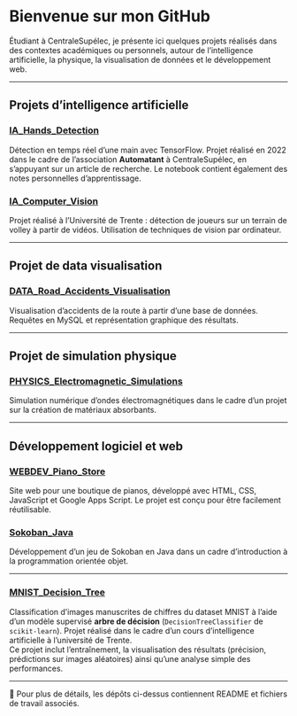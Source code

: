 # Bienvenue sur mon GitHub

Étudiant à CentraleSupélec, je présente ici quelques projets réalisés dans des contextes académiques ou personnels, autour de l’intelligence artificielle, la physique, la visualisation de données et le développement web.

---

## Projets d’intelligence artificielle

### [IA_Hands_Detection](https://github.com/etienne-bnd/IA_Hands_Detection)
Détection en temps réel d’une main avec TensorFlow. Projet réalisé en 2022 dans le cadre de l’association **Automatant** à CentraleSupélec, en s’appuyant sur un article de recherche. Le notebook contient également des notes personnelles d’apprentissage.

### [IA_Computer_Vision](https://github.com/etienne-bnd/IA_Computer_Vision)
Projet réalisé à l’Université de Trente : détection de joueurs sur un terrain de volley à partir de vidéos. Utilisation de techniques de vision par ordinateur.

---

## Projet de data visualisation

### [DATA_Road_Accidents_Visualisation](https://github.com/etienne-bnd/DATA_Road_Accidents_Visualisation)
Visualisation d’accidents de la route à partir d’une base de données. Requêtes en MySQL et représentation graphique des résultats.

---

## Projet de simulation physique

### [PHYSICS_Electromagnetic_Simulations](https://github.com/etienne-bnd/PHYSICS_Electromagnetic_Simulations)
Simulation numérique d’ondes électromagnétiques dans le cadre d’un projet sur la création de matériaux absorbants.

---

## Développement logiciel et web

### [WEBDEV_Piano_Store](https://github.com/etienne-bnd/WEBDEV_Piano_Store)
Site web pour une boutique de pianos, développé avec HTML, CSS, JavaScript et Google Apps Script. Le projet est conçu pour être facilement réutilisable.

### [Sokoban_Java](https://github.com/etienne-bnd/Sokoban_Java)
Développement d’un jeu de Sokoban en Java dans un cadre d’introduction à la programmation orientée objet.

---

### [MNIST_Decision_Tree](https://github.com/etienne-bnd/mnist_decision_tree)  
Classification d’images manuscrites de chiffres du dataset MNIST à l’aide d’un modèle supervisé **arbre de décision** (`DecisionTreeClassifier` de `scikit-learn`). Projet réalisé dans le cadre d’un cours d’intelligence artificielle à l’université de Trente.  
Ce projet inclut l’entraînement, la visualisation des résultats (précision, prédictions sur images aléatoires) ainsi qu’une analyse simple des performances.

---

📌 Pour plus de détails, les dépôts ci-dessus contiennent README et fichiers de travail associés.

